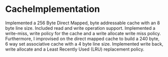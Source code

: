 # CacheImplementation
Implemented a 256 Byte Direct Mapped, byte addressable cache with an 8 byte line size. Included read and write operation support. Implemented a write-miss, write policy for the cache and a write allocate write miss policy.   Furthermore, I improvised on the direct mapped cache to build a 240 byte,  6 way set associative cache with a 4 byte line size. Implemented write back, write allocate and a Least Recently Used (LRU) replacement policy. 
